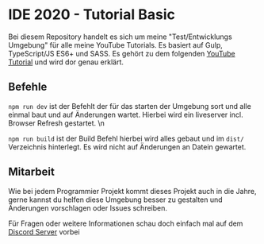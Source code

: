 # IDE 2020 - Tutorial Basic

Bei diesem Repository handelt es sich um meine "Test/Entwicklungs Umgebung" für alle meine YouTube Tutorials. Es basiert auf Gulp, TypeScript/JS ES6+ und SASS. Es gehört zu dem folgenden [YouTube Tutorial](https://www.youtube.com/watch?v=GMakamOBAwA) und wird dor genau erklärt.

## Befehle

`npm run dev` ist der Befehlt der für das starten der Umgebung sort und alle einmal baut und auf Änderungen wartet. Hierbei wird ein liveserver incl. Browser Refresh gestartet. \n

`npm run build` ist der Build Befehl hierbei wird alles gebaut und im `dist/` Verzeichnis hinterlegt. Es wird nicht auf Änderungen an Datein gewartet.

## Mitarbeit

Wie bei jedem Programmier Projekt kommt dieses Projekt auch in die Jahre, gerne kannst du helfen diese Umgebung besser zu gestalten und Änderungen vorschlagen oder Issues schreiben.

Für Fragen oder weitere Informationen schau doch einfach mal auf dem [Discord Server](https://discord.gg/NV2NrXA) vorbei

